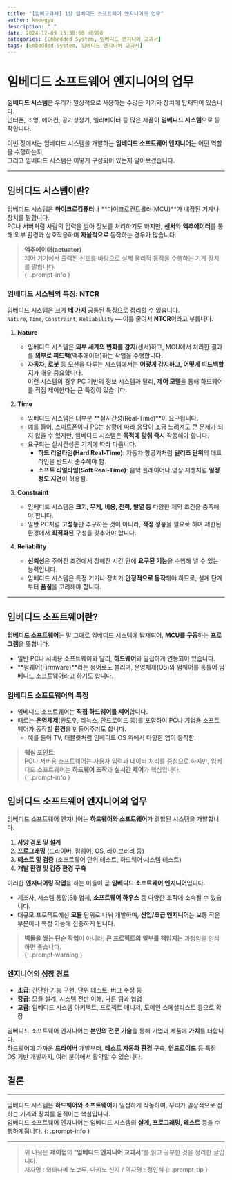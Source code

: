 ```yaml
---
title: "[임베교과서] 1장 임베디드 소프트웨어 엔지니어의 업무"
author: knowgyu
description: " "
date: 2024-12-09 13:30:00 +0900
categories: [Embedded System, 임베디드 엔지니어 교과서]
tags: [Embedded System, 임베디드 엔지니어 교과서]
---
```


# 임베디드 소프트웨어 엔지니어의 업무

**임베디드 시스템**은 우리가 일상적으로 사용하는 수많은 기기와 장치에 탑재되어 있습니다.  
인터폰, 조명, 에어컨, 공기청정기, 엘리베이터 등 많은 제품이 **임베디드 시스템**으로 동작합니다.  

이번 장에서는 임베디드 시스템을 개발하는 **임베디드 소프트웨어 엔지니어**는 어떤 역할을 수행하는지,   
그리고 임베디드 시스템은 어떻게 구성되어 있는지 알아보겠습니다.  

---

## 임베디드 시스템이란?

임베디드 시스템은 **마이크로컴퓨터**나 **마이크로컨트롤러(MCU)**가 내장된 기계나 장치를 말합니다.  
PC나 서버처럼 사람의 입력을 받아 정보를 처리하기도 하지만, **센서**와 **액추에이터**를 통해 외부 환경과 상호작용하며 **자율적으로** 동작하는 경우가 많습니다.

> **액추에이터(actuator)**  
> 제어 기기에서 출력된 신호를 바탕으로 실제 물리적 동작을 수행하는 기계 장치를 말합니다.  
{: .prompt-info }

### 임베디드 시스템의 특징: NTCR

임베디드 시스템은 크게 **네 가지** 공통된 특징으로 정리할 수 있습니다.  
`Nature`, `Time`, `Constraint`, `Reliability` — 이를 줄여서 **NTCR**이라고 부릅니다.

1. **Nature**  
   - 임베디드 시스템은 **외부 세계의 변화를 감지**(센서)하고, MCU에서 처리한 결과를 **외부로 피드백**(액추에이터)하는 작업을 수행합니다.  
   - **자동차**, **로봇** 등 모션을 다루는 시스템에서는 **어떻게 감지하고, 어떻게 피드백할지**가 매우 중요합니다.  
     이런 시스템의 경우 PC 기반의 정보 시스템과 달리, **제어 모델**을 통해 하드웨어를 직접 제어한다는 큰 특징이 있습니다.

2. **Time**  
   - 임베디드 시스템은 대부분 **실시간성(Real-Time)**이 요구됩니다.  
   - 예를 들어, 스마트폰이나 PC는 상황에 따라 응답이 조금 느려져도 큰 문제가 되지 않을 수 있지만, 임베디드 시스템은 **목적에 맞춰 즉시** 작동해야 합니다.  
   - 요구되는 실시간성은 기기에 따라 다릅니다.  
     - **하드 리얼타임(Hard Real-Time)**: 자동차·항공기처럼 **밀리초 단위**의 데드라인을 반드시 준수해야 함.  
     - **소프트 리얼타임(Soft Real-Time)**: 음악 플레이어나 영상 재생처럼 **일정 정도 지연**이 허용됨.

3. **Constraint**  
   - 임베디드 시스템은 **크기, 무게, 비용, 전력, 발열 등** 다양한 제약 조건을 충족해야 합니다.  
   - 일반 PC처럼 **고성능**만 추구하는 것이 아니라, **적정 성능**을 필요로 하며 제한된 환경에서 **최적화**된 구성을 갖추어야 합니다.

4. **Reliability**  
   - **신뢰성**은 주어진 조건에서 정해진 시간 안에 **요구된 기능**을 수행해 낼 수 있는 능력입니다.  
   - 임베디드 시스템은 특정 기기나 장치가 **안정적으로 동작**해야 하므로, 설계 단계부터 **품질**을 고려해야 합니다.  

---

## 임베디드 소프트웨어란?

**임베디드 소프트웨어**는 말 그대로 임베디드 시스템에 탑재되어, **MCU를 구동**하는 **프로그램**을 뜻합니다.  
- 일반 PC나 서버용 소프트웨어와 달리, **하드웨어**와 밀접하게 연동되어 있습니다.  
- **펌웨어(Firmware)**라는 용어로도 불리며, 운영체제(OS)와 펌웨어를 통틀어 임베디드 소프트웨어라고 하기도 합니다.

### 임베디드 소프트웨어의 특징

- 임베디드 소프트웨어는 **직접 하드웨어를 제어**합니다.  
- 때로는 **운영체제**(윈도우, 리눅스, 안드로이드 등)를 포함하여 PC나 기업용 소프트웨어가 동작할 **환경**을 만들어주기도 합니다.  
  - 예를 들어 TV, 태블릿처럼 임베디드 OS 위에서 다양한 앱이 동작함.

> **핵심 포인트**:  
> PC나 서버용 소프트웨어는 사용자 입력과 데이터 처리를 중심으로 하지만, 임베디드 소프트웨어는 **하드웨어 조작**과 **실시간 제어**가 핵심입니다.  
{: .prompt-info }


## 임베디드 소프트웨어 엔지니어의 업무

임베디드 소프트웨어 엔지니어는 **하드웨어와 소프트웨어**가 결합된 시스템을 개발합니다.  
1. **사양 검토 및 설계**  
2. **프로그래밍** (드라이버, 펌웨어, OS, 라이브러리 등)  
3. **테스트 및 검증** (소프트웨어 단위 테스트, 하드웨어·시스템 테스트)  
4. **개발 환경 및 검증 환경 구축**  

이러한 **엔지니어링 작업**을 하는 이들이 곧 **임베디드 소프트웨어 엔지니어**입니다.  
- 제조사, 시스템 통합(SI) 업체, **소프트웨어 하우스** 등 다양한 조직에 소속될 수 있습니다.  
- 대규모 프로젝트에선 **모듈** 단위로 나눠 개발하며, **신입/초급 엔지니어**는 보통 작은 부분이나 특정 기능에 집중하게 됩니다.  

> **벽돌을 쌓는 단순 작업**이 아니라, **큰 프로젝트의 일부를 책임지는** 과정임을 인식하면 좋습니다.  
{: .prompt-warning }

### 엔지니어의 성장 경로

- **초급**: 간단한 기능 구현, 단위 테스트, 버그 수정 등  
- **중급**: 모듈 설계, 시스템 전반 이해, 다른 팀과 협업  
- **고급**: 임베디드 시스템 아키텍트, 프로젝트 매니저, 도메인 스페셜리스트 등으로 확장

임베디드 소프트웨어 엔지니어는 **본인의 전문 기술**을 통해 기업과 제품에 **가치**를 더합니다.  
하드웨어에 가까운 **드라이버** 개발부터, **테스트 자동화 환경** 구축, **안드로이드** 등 특정 OS 기반 개발까지, 여러 분야에서 활약할 수 있습니다.


## 결론

---

임베디드 시스템은 **하드웨어와 소프트웨어**가 밀접하게 작동하여, 우리가 일상적으로 접하는 기계와 장치를 움직이는 핵심입니다.  
임베디드 소프트웨어 엔지니어는 임베디드 시스템의 **설계, 프로그래밍, 테스트** 등을 수행하게됩니다.
{: .prompt-info }

---

> 위 내용은 **제이펍**의 "**임베디드 엔지니어 교과서**"를 읽고 공부한 것을 정리한 글입니다.  
> 저자명 : 와타나베 노보루, 마키노 신지 / 역자명 : 정인식
{: .prompt-tip }
